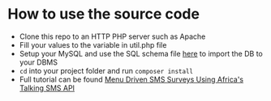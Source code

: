 # How to use the source code
- Clone this repo to an HTTP PHP server such as Apache
- Fill your values to the variable in util.php file
- Setup your MySQL and use the SQL schema file [here](https://gist.github.com/derduskenga/4a9b73db1216493b9ece7a8aa888810f) to import the DB to your DBMS
- `cd` into your project folder and run `composer install` 
- Full tutorial can be found [Menu Driven SMS Surveys Using Africa's Talking SMS API](https://developers.decoded.africa/index.php/2021/07/28/menu-driven-sms-surveys-using-africas-talking-sms-api/)

